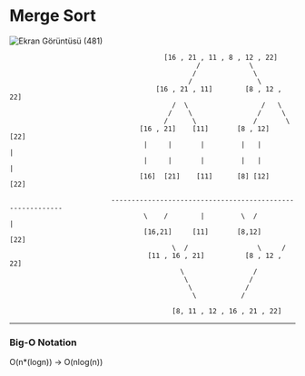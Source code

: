 # Merge Sort

![Ekran Görüntüsü (481)](https://user-images.githubusercontent.com/88425475/184364277-834ff025-f68e-4d45-bd44-37e3a1d1361c.png)


                                          [16 , 21 , 11 , 8 , 12 , 22]
                                                  /            \
                                                 /              \
                                                /                \
                                        [16 , 21 , 11]        [8 , 12 , 22]           
                                            /  \                  /   \
                                           /    \                /     \
                                          /      \              /       \
                                    [16 , 21]    [11]       [8 , 12]    [22]
                                     |     |       |         |   |        |
                                     |     |       |         |   |        |
                                    [16]  [21]    [11]      [8] [12]     [22]
                                    
                             ---------------------------------------------------------- 
                                     \    /        |         \  /         |
                                     [16,21]     [11]       [8,12]      [22]
                                            \  /                 \     /
                                      [11 , 16 , 21]          [8 , 12 , 22]
                                              \                 /
                                               \               /
                                                \             /
                                                 \           /
                                                
                                            [8, 11 , 12 , 16 , 21 , 22]
                                            
***

### Big-O Notation

O(n*(logn))  ->  O(nlog(n))
